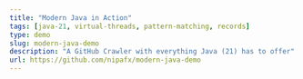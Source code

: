 ```yaml
---
title: "Modern Java in Action"
tags: [java-21, virtual-threads, pattern-matching, records]
type: demo
slug: modern-java-demo
description: "A GitHub Crawler with everything Java (21) has to offer"
url: https://github.com/nipafx/modern-java-demo
---
```

